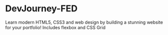 # DevJourney-FED
Learn modern HTML5, CSS3 and web design by building a stunning website for your portfolio! Includes flexbox and CSS Grid
